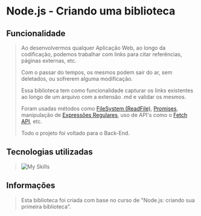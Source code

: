 # Node.js - Criando uma biblioteca
## Funcionalidade
> Ao desenvolvermos qualquer Aplicação Web, ao longo da codificação, podemos trabalhar com links para citar referências, páginas externas, etc.
> 
> Com o passar do tempos, os mesmos podem sair do ar, sem deletados, ou sofrerem alguma modificação.
> 
> Essa biblioteca tem como funcionalidade capturar os links existentes ao longo de um arquivo com a extensão .md e validar os mesmos.
>
> Foram usadas métodos como [FileSystem (ReadFile)](https://nodejs.org/api/fs.html), [Promises](https://developer.mozilla.org/en-US/docs/Web/JavaScript/Reference/Global_Objects/Promise), manipulação de [Expressões Regulares](https://developer.mozilla.org/en-US/docs/Web/JavaScript/Guide/Regular_Expressions), uso de API's como o [Fetch API](https://developer.mozilla.org/en-US/docs/Web/API/Fetch_API), etc.
>
> Todo o projeto foi voltado para o Back-End.
## Tecnologias utilizadas
> ![My Skills](https://skillicons.dev/icons?i=vscode,js,nodejs)
## Informações
> Esta biblioteca foi criada com base no curso de "Node.js: criando sua primeira biblioteca".
